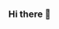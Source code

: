 ### Hi there 👋

<!--
**Xxings/Xxings** is a ✨ _special_ ✨ repository because its `README.md` (this file) appears on your GitHub profile.

  [![github stats](https://github-readme-stats.vercel.app/api?username=Xxings)](https://github.com/anuraghazra/github-readme-stats)


Here are some ideas to get you started:

- 🔭 I’m currently working on ...
- 🌱 I’m currently learning ...
- 👯 I’m looking to collaborate on ...
- 🤔 I’m looking for help with ...
- 💬 Ask me about ...
- 📫 How to reach me: ...
- 😄 Pronouns: ...
- ⚡ Fun fact: ...
-->
